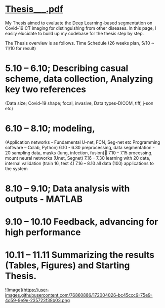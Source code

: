 # [Thesis___.pdf](https://github.com/LeeYoungJun1113/Thesis___/blob/c8b711e7a01ff475f0623aceebba0ad02301c072/NewThesis.pdf)
My Thesis aimed to evaluate the Deep Learning-based segmentation on Covid-19 CT imaging for distinguishing from other diseases.
In this page, I easily elucidate to build up my codebase for the thesis step by step.

The Thesis overview is as follows.
Time Schedule (26 weeks plan, 5/10 ~ 11/10 for result)

# 5.10 – 6.10; Describing casual scheme, data collection, Analyzing key two references 
(Data size;  Covid-19 shape; focal, invasive,  Data types-DICOM, tiff, j-son etc)

# 6.10 – 8.10; modeling,
(Application networks - Fundamental U-net, FCN, Seg-net etc Programming software – Colab, Python)
 6.10 - 6.30 preprocessing, data segmentation - 20 sampling data, masks (lung, infection, fusion) 
 7.10 – 7.15 processing, mount neural networks (Unet, Segnet)
 7.16 – 7.30 learning with 20 data, internal validation (train 16, test 4)
 7.16 – 8.10 all data (100) applications to the system

# 8.10 – 9.10; Data analysis with outputs - MATLAB

# 9.10 – 10.10 Feedback, advancing for high performance

# 10.11 – 11.11 Summarizing the results (Tables, Figures) and Starting Thesis.
![image](https://user-images.githubusercontent.com/76860886/172004026-bc45ccc9-75e9-4d59-9e9e-235723f38b03.png
